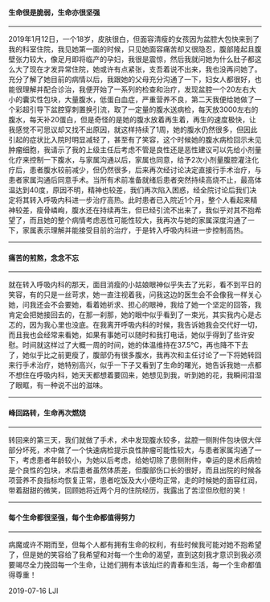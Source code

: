 #### **生命很是脆弱**，**生命亦很坚强**
---
   
  2019年1月12日，一个18岁，皮肤很白，但面容清瘦的女孩因为盆腔大包快来到了我的科室住院，我见她第一面的时候，只见她面容痛苦却又很隐忍，腹部隆起且腹壁张力较大，像足月即将临产的孕妇，我很是震惊，然后我就问她为什么肚子都这么大了现在才发异常住院，她或许有点紧张，支吾着说不出来，我也没再问她了。充分了解了她目前的病情以后，我跟她的父母充分沟通了一下，妇女人都很好，也能很理解并配合诊治，我便开始了一系列的检查和治疗，发现盆腔一个20左右大小的囊实性包块，大量腹水，低蛋白血症，严重营养不良，第二天我便给她做了一个彩超引导下盆腔穿刺置换引流，取了一定量的腹水送病检，每天放3000左右的腹水，每天补20蛋白，但是奇怪的是她的腹水放着再生着，再生的速度极快，让我感觉不可思议却又找不出原因，就这样持续了1周，她的腹水仍然很多，但因此引起的症状比入院时明显减轻了，甚至有了笑容，这个时候她的腹水病检回示未见肿瘤细胞，我请示了我的上级主任后考虑不管是良性还是恶性建议可以先给小剂量化疗来控制一下腹水，与家属沟通以后，家属也同意，给予2次小剂量腹腔灌注化疗后，患者腹水较前减少，但仍然很多，后来再次经讨论决定直接行手术治疗，与患者家属沟通后同意手术。当所有术前准备就绪后患者突然持续高烧不止，最高体温达到40度，原因不明，精神也较差，我们再次陷入困惑，经全院讨论后我们决定将其转入呼吸内科进一步治疗高热。此时患者已入院近1个月，整个人看起来精神较差，瘦骨嶙峋，腹水还在持续再生，但已经引流不出来了，我似乎对其不抱希望了，而且她的整个病情考虑恶性可能性较大，我再次与她的家属深度沟通了一下，家属表示理解并能接受目前的治疗，于是转入呼吸内科进一步控制高热。
  
---




#### **痛苦的煎熬**，**念念不忘**
---

   就在转入呼吸内科的那天，面目消瘦的小姑娘眼神似乎失去了光彩，看不到平日的笑容，有的只是一丝苛求，她一直注视着我，问我这边的医生会不会像我一样关心她，问我还会不会要她，看着她祈求、担心的眼神，我给了她一个坚定的回答，我肯定会把她接回去的，在那一刹那，她的眼中似乎看到了一束光，其实我内心是忐忑的，因为我心里也没底。在我离开呼吸内科的时候，我告诉她我会交代好一切，而且我也会经常来看她，如果有事她可以随时和我打电话，她似乎得到了些许安慰。时间就这样过了大概一周的时间，她的体温维持在37.5℃，再也降不下去了，她似乎比之前更瘦了，腹部仍有很多腹水，我再次和主任讨论了一下将她转回来行手术治疗，她特别高兴，似乎一下子又看到了生命的曙光，她告诉我她一点都不想住在呼吸内科，她天天都想着要回来，她想见到我，听到她的花，我瞬间泪湿了眼眶，有一种说不出的滋味。


---


#### **峰回路转**，**生命再次燃烧**
---

   转回来的第三天，我们就做了手术，术中发现腹水较多，盆腔一侧附件包块很大伴部分坏死，术中做了一个快速病检提示良性肿瘤可能性较大，与患者家属沟通了一下，考虑患者年龄较小，为她以后考虑，给她切除了患侧附件，幸运的是术后病检是个良性的包块，术后患者虽然体质差，但腹部伤口长的很好，而且出院的时候各项营养不良指标均恢复正常，患者吃饭及大小便均正常，走的时候她的面容红润，带着甜甜的微笑，回顾她将近两个月的住院经历，我露出了苦涩但欣慰的笑！


---


#### **每个生命都很坚强**，**每个生命都值得努力**
---

   病魔或许不期而至，但每个人都有拥有生命的权利，有些时候我可能对她不抱希望了，但是她的笑容给了我希望和对每一个生命的渴望，直到这刻我才意识到我必须要竭尽全力挽回每一个生命，让她们拥有本该灿烂的青春和生活，每一个生命都值得尊重！

   2019-07-16 LJI
